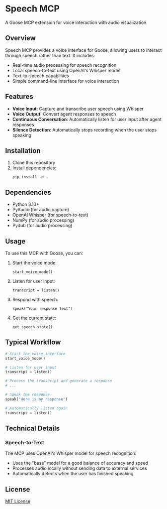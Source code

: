 # Speech MCP

A Goose MCP extension for voice interaction with audio visualization.

## Overview

Speech MCP provides a voice interface for Goose, allowing users to interact through speech rather than text. It includes:

- Real-time audio processing for speech recognition
- Local speech-to-text using OpenAI's Whisper model
- Text-to-speech capabilities 
- Simple command-line interface for voice interaction

## Features

- **Voice Input**: Capture and transcribe user speech using Whisper
- **Voice Output**: Convert agent responses to speech
- **Continuous Conversation**: Automatically listen for user input after agent responses
- **Silence Detection**: Automatically stops recording when the user stops speaking

## Installation

1. Clone this repository
2. Install dependencies:
   ```
   pip install -e .
   ```

## Dependencies

- Python 3.10+
- PyAudio (for audio capture)
- OpenAI Whisper (for speech-to-text)
- NumPy (for audio processing)
- Pydub (for audio processing)

## Usage

To use this MCP with Goose, you can:

1. Start the voice mode:
   ```
   start_voice_mode()
   ```

2. Listen for user input:
   ```
   transcript = listen()
   ```

3. Respond with speech:
   ```
   speak("Your response text")
   ```

4. Get the current state:
   ```
   get_speech_state()
   ```

## Typical Workflow

```python
# Start the voice interface
start_voice_mode()

# Listen for user input
transcript = listen()

# Process the transcript and generate a response
# ...

# Speak the response
speak("Here is my response")

# Automatically listen again
transcript = listen()
```

## Technical Details

### Speech-to-Text

The MCP uses OpenAI's Whisper model for speech recognition:
- Uses the "base" model for a good balance of accuracy and speed
- Processes audio locally without sending data to external services
- Automatically detects when the user has finished speaking

## License

[MIT License](LICENSE)